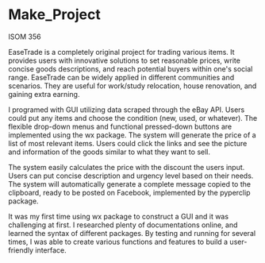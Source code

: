 # Make_Project
ISOM 356

EaseTrade is a completely original project for trading various items. It provides users with innovative solutions to set reasonable prices, write concise goods descriptions, and reach potential buyers within one's social range. EaseTrade can be widely applied in different communities and scenarios. They are useful for work/study relocation, house renovation, and gaining extra earning.

I programed with GUI utilizing data scraped through the eBay API. Users could put any items and choose the condition (new, used, or whatever). The flexible drop-down menus and functional pressed-down buttons are implemented using the wx package. The system will generate the price of a list of most relevant items. Users could click the links and see the picture and information of the goods similar to what they want to sell.

The system easily calculates the price with the discount the users input. Users can put concise description and urgency level based on their needs. The system will automatically generate a complete message copied to the clipboard, ready to be posted on Facebook, implemented by the pyperclip package.

It was my first time using wx package to construct a GUI and it was challenging at first. I researched plenty of documentations online, and learned the syntax of different packages. By testing and running for several times, I was able to create various functions and features to build a user-friendly interface.

